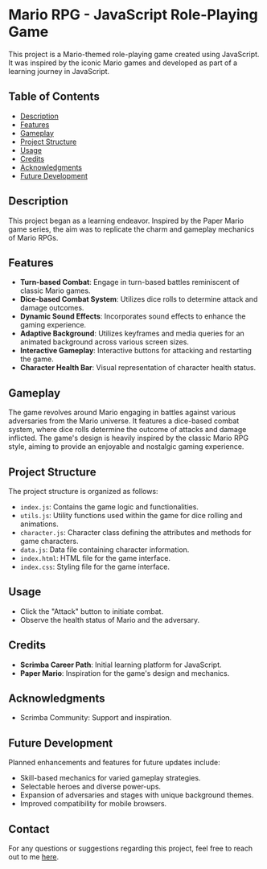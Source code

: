 # Mario RPG - JavaScript Role-Playing Game

This project is a Mario-themed role-playing game created using JavaScript. It was inspired by the iconic Mario games and developed as part of a learning journey in JavaScript.

## Table of Contents
- [Description](#description)
- [Features](#features)
- [Gameplay](#gameplay)
- [Project Structure](#project-structure)
- [Usage](#usage)
- [Credits](#credits)
- [Acknowledgments](#acknowledgments)
- [Future Development](#future-development)

## Description

This project began as a learning endeavor. Inspired by the Paper Mario game series, the aim was to replicate the charm and gameplay mechanics of Mario RPGs.

## Features

- **Turn-based Combat**: Engage in turn-based battles reminiscent of classic Mario games.
- **Dice-based Combat System**: Utilizes dice rolls to determine attack and damage outcomes.
- **Dynamic Sound Effects**: Incorporates sound effects to enhance the gaming experience.
- **Adaptive Background**: Utilizes keyframes and media queries for an animated background across various screen sizes.
- **Interactive Gameplay**: Interactive buttons for attacking and restarting the game.
- **Character Health Bar**: Visual representation of character health status.

## Gameplay

The game revolves around Mario engaging in battles against various adversaries from the Mario universe. It features a dice-based combat system, where dice rolls determine the outcome of attacks and damage inflicted. The game's design is heavily inspired by the classic Mario RPG style, aiming to provide an enjoyable and nostalgic gaming experience.

## Project Structure

The project structure is organized as follows:

- `index.js`: Contains the game logic and functionalities.
- `utils.js`: Utility functions used within the game for dice rolling and animations.
- `character.js`: Character class defining the attributes and methods for game characters.
- `data.js`: Data file containing character information.
- `index.html`: HTML file for the game interface.
- `index.css`: Styling file for the game interface.

## Usage

- Click the "Attack" button to initiate combat.
- Observe the health status of Mario and the adversary.

## Credits

- **Scrimba Career Path**: Initial learning platform for JavaScript.
- **Paper Mario**: Inspiration for the game's design and mechanics.

## Acknowledgments

- Scrimba Community: Support and inspiration.

## Future Development

Planned enhancements and features for future updates include:

- Skill-based mechanics for varied gameplay strategies.
- Selectable heroes and diverse power-ups.
- Expansion of adversaries and stages with unique background themes.
- Improved compatibility for mobile browsers.

## Contact

For any questions or suggestions regarding this project, feel free to reach out to me [here](mailto:philip@jerkner.se).
